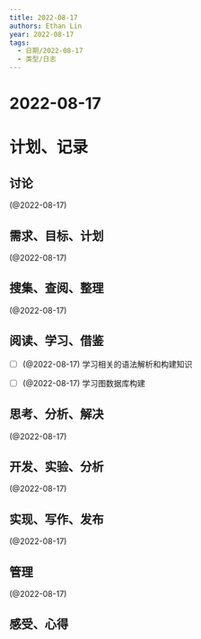 ```yaml
---
title: 2022-08-17
authors: Ethan Lin
year: 2022-08-17 
tags:
  - 日期/2022-08-17 
  - 类型/日志 
---
```



# 2022-08-17






# 计划、记录

## 讨论

(@2022-08-17)



## 需求、目标、计划

(@2022-08-17)



## 搜集、查阅、整理

(@2022-08-17)



## 阅读、学习、借鉴

- [ ] (@2022-08-17) 学习相关的语法解析和构建知识
- [ ] (@2022-08-17) 学习图数据库构建



## 思考、分析、解决

(@2022-08-17)



## 开发、实验、分析

(@2022-08-17)



## 实现、写作、发布

(@2022-08-17)





## 管理

(@2022-08-17)



## 感受、心得




